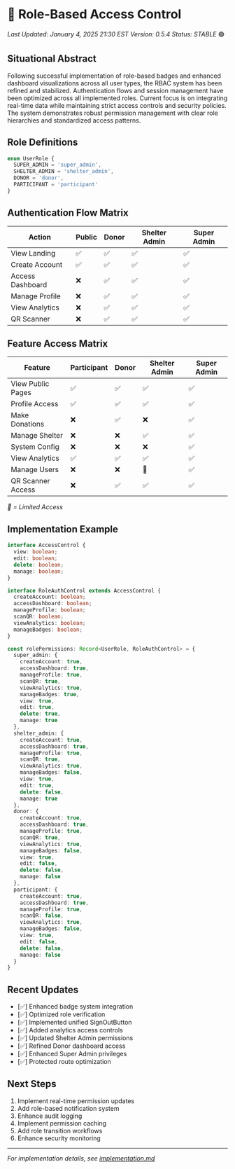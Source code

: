 # 🔐 Role-Based Access Control
*Last Updated: January 4, 2025 21:30 EST*
*Version: 0.5.4*
*Status: STABLE* 🟢

## Situational Abstract
Following successful implementation of role-based badges and enhanced dashboard visualizations across all user types, the RBAC system has been refined and stabilized. Authentication flows and session management have been optimized across all implemented roles. Current focus is on integrating real-time data while maintaining strict access controls and security policies. The system demonstrates robust permission management with clear role hierarchies and standardized access patterns.

## Role Definitions
```typescript
enum UserRole {
  SUPER_ADMIN = 'super_admin',
  SHELTER_ADMIN = 'shelter_admin',
  DONOR = 'donor',
  PARTICIPANT = 'participant'
}
```

## Authentication Flow Matrix
| Action           | Public | Donor | Shelter Admin | Super Admin |
|-----------------|--------|-------|---------------|-------------|
| View Landing    | ✅     | ✅    | ✅           | ✅         |
| Create Account  | ✅     | ✅    | ✅           | ✅         |
| Access Dashboard| ❌     | ✅    | ✅           | ✅         |
| Manage Profile  | ❌     | ✅    | ✅           | ✅         |
| View Analytics  | ❌     | ✅    | ✅           | ✅         |
| QR Scanner      | ❌     | ✅    | ✅           | ✅         |

## Feature Access Matrix
| Feature             | Participant | Donor | Shelter Admin | Super Admin |
|--------------------|-------------|-------|---------------|-------------|
| View Public Pages  | ✅         | ✅    | ✅           | ✅         |
| Profile Access     | ✅         | ✅    | ✅           | ✅         |
| Make Donations     | ❌         | ✅    | ❌           | ✅         |
| Manage Shelter     | ❌         | ❌    | ✅           | ✅         |
| System Config      | ❌         | ❌    | ❌           | ✅         |
| View Analytics     | ✅         | ✅    | ✅           | ✅         |
| Manage Users       | ❌         | ❌    | 🔵           | ✅         |
| QR Scanner Access  | ❌         | ✅    | ✅           | ✅         |

*🔵 = Limited Access*

## Implementation Example
```typescript
interface AccessControl {
  view: boolean;
  edit: boolean;
  delete: boolean;
  manage: boolean;
}

interface RoleAuthControl extends AccessControl {
  createAccount: boolean;
  accessDashboard: boolean;
  manageProfile: boolean;
  scanQR: boolean;
  viewAnalytics: boolean;
  manageBadges: boolean;
}

const rolePermissions: Record<UserRole, RoleAuthControl> = {
  super_admin: {
    createAccount: true,
    accessDashboard: true,
    manageProfile: true,
    scanQR: true,
    viewAnalytics: true,
    manageBadges: true,
    view: true,
    edit: true,
    delete: true,
    manage: true
  },
  shelter_admin: {
    createAccount: true,
    accessDashboard: true,
    manageProfile: true,
    scanQR: true,
    viewAnalytics: true,
    manageBadges: false,
    view: true,
    edit: true,
    delete: false,
    manage: true
  },
  donor: {
    createAccount: true,
    accessDashboard: true,
    manageProfile: true,
    scanQR: true,
    viewAnalytics: true,
    manageBadges: false,
    view: true,
    edit: false,
    delete: false,
    manage: false
  },
  participant: {
    createAccount: true,
    accessDashboard: true,
    manageProfile: true,
    scanQR: false,
    viewAnalytics: true,
    manageBadges: false,
    view: true,
    edit: false,
    delete: false,
    manage: false
  }
}
```

## Recent Updates
- [✅] Enhanced badge system integration
- [✅] Optimized role verification
- [✅] Implemented unified SignOutButton
- [✅] Added analytics access controls
- [✅] Updated Shelter Admin permissions
- [✅] Refined Donor dashboard access
- [✅] Enhanced Super Admin privileges
- [✅] Protected route optimization

## Next Steps
1. Implement real-time permission updates
2. Add role-based notification system
3. Enhance audit logging
4. Implement permission caching
5. Add role transition workflows
6. Enhance security monitoring

---
*For implementation details, see [implementation.md](./implementation.md)*